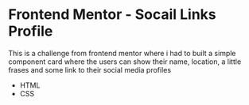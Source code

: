 # Frontend Mentor - Socail Links Profile

This is a challenge from frontend mentor where i had to built a simple component card where the users can show their name, location, a little frases and some link to their social media profiles

- HTML
- CSS
